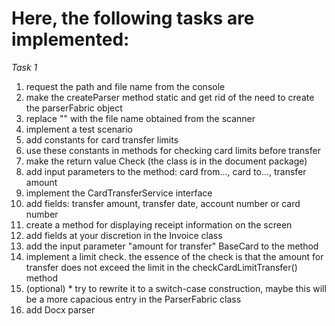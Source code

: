 # Here, the following tasks are implemented:

*Task 1*

1. request the path and file name from the console
2. make the createParser method static and get rid of the need to create the parserFabric object
3. replace "" with the file name obtained from the scanner
4. implement a test scenario
5. add constants for card transfer limits
6. use these constants in methods for checking card limits before transfer
7. make the return value Check (the class is in the document package)
8. add input parameters to the method: card from..., card to..., transfer amount
9. implement the CardTransferService interface
10. add fields: transfer amount, transfer date, account number or card number
11. create a method for displaying receipt information on the screen
12. add fields at your discretion in the Invoice class
13. add the input parameter "amount for transfer" BaseCard to the method
14. implement a limit check. the essence of the check is that the amount for transfer does not exceed the limit in the checkCardLimitTransfer() method
15. (optional) * try to rewrite it to a switch-case construction, maybe this will be a more capacious entry in the ParserFabric class
16. add Docx parser
